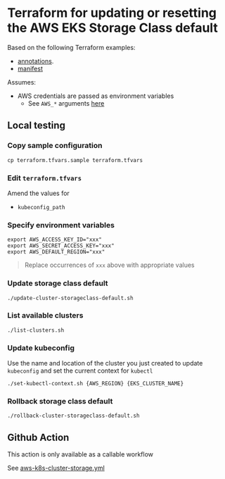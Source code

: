 # Terraform for updating or resetting the AWS EKS Storage Class default

Based on the following Terraform examples:

* [annotations](https://registry.terraform.io/providers/hashicorp/kubernetes/latest/docs/resources/annotations).
* [manifest](https://registry.terraform.io/providers/hashicorp/kubernetes/latest/docs/resources/manifest)

Assumes:

* AWS credentials are passed as environment variables
  * See `AWS_*` arguments [here](https://registry.terraform.io/providers/hashicorp/aws/latest/docs#environment-variables)


## Local testing

### Copy sample configuration

```
cp terraform.tfvars.sample terraform.tfvars
```

### Edit `terraform.tfvars`

Amend the values for

* `kubeconfig_path`


### Specify environment variables

```
export AWS_ACCESS_KEY_ID="xxx"
export AWS_SECRET_ACCESS_KEY="xxx"
export AWS_DEFAULT_REGION="xxx"
```
> Replace occurrences of `xxx` above with appropriate values

### Update storage class default

```
./update-cluster-storageclass-default.sh
```

### List available clusters

```
./list-clusters.sh
```

### Update kubeconfig

Use the name and location of the cluster you just created to update `kubeconfig` and set the current context for `kubectl`

```
./set-kubectl-context.sh {AWS_REGION} {EKS_CLUSTER_NAME}
```

### Rollback storage class default

```
./rollback-cluster-storageclass-default.sh
```

## Github Action

This action is only available as a callable workflow

See [aws-k8s-cluster-storage.yml](https://github.com/clicktruck/aws-actions/actions/workflows/aws-k8s-cluster-storage.yml)

